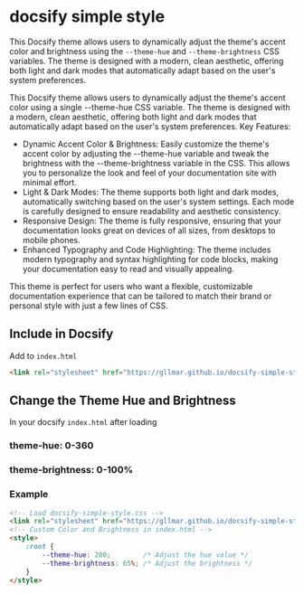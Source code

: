 # docsify simple style

This Docsify theme allows users to dynamically adjust the theme's accent color and brightness using the `--theme-hue` and `--theme-brightness` CSS variables. The theme is designed with a modern, clean aesthetic, offering both light and dark modes that automatically adapt based on the user's system preferences.

This Docsify theme allows users to dynamically adjust the theme's accent color using a single --theme-hue CSS variable. The theme is designed with a modern, clean aesthetic, offering both light and dark modes that automatically adapt based on the user's system preferences.
Key Features:

* Dynamic Accent Color & Brightness: Easily customize the theme's accent color by adjusting the --theme-hue variable and tweak the brightness with the --theme-brightness variable in the CSS. This allows you to personalize the look and feel of your documentation site with minimal effort.
* Light & Dark Modes: The theme supports both light and dark modes, automatically switching based on the user's system settings. Each mode is carefully designed to ensure readability and aesthetic consistency.
* Responsive Design: The theme is fully responsive, ensuring that your documentation looks great on devices of all sizes, from desktops to mobile phones.
* Enhanced Typography and Code Highlighting: The theme includes modern typography and syntax highlighting for code blocks, making your documentation easy to read and visually appealing.

This theme is perfect for users who want a flexible, customizable documentation experience that can be tailored to match their brand or personal style with just a few lines of CSS.

## Include in Docsify

Add to `index.html`

```html
<link rel="stylesheet" href="https://gllmar.github.io/docsify-simple-style/docsify-simple-style.css">
```

## Change the Theme Hue and Brightness

In your docsify `index.html` after loading 

### theme-hue: 0-360
### theme-brightness: 0-100% 

### Example

```html
<!-- Load docsify-simple-style.css -->
<link rel="stylesheet" href="https://gllmar.github.io/docsify-simple-style/docsify-simple-style.css">
<!-- Custom Color and Brightness in index.html -->
<style>
    :root {
        --theme-hue: 280;        /* Adjust the hue value */
        --theme-brightness: 65%; /* Adjust the brightness */
    }
</style>
